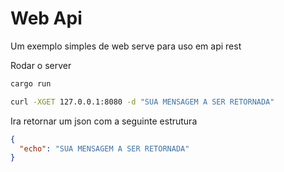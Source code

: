 # Web Api

Um exemplo simples de web serve para uso em api rest

Rodar o server
``` rust
cargo run
```

``` bash
curl -XGET 127.0.0.1:8080 -d "SUA MENSAGEM A SER RETORNADA"
```

Ira retornar um json com a seguinte estrutura
``` json
{
  "echo": "SUA MENSAGEM A SER RETORNADA"
}
```

